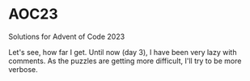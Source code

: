 # AOC23
Solutions for Advent of Code 2023

Let's see, how far I get. 
Until now (day 3), I have been very lazy with comments. As the puzzles are getting more difficult, I'll try to be more verbose.
